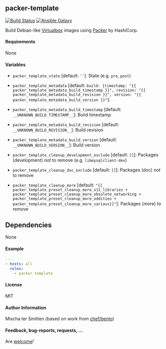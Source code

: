 ## packer-template

[![Build Status](https://travis-ci.org/Oefenweb/ansible-packer-template.svg?branch=master)](https://travis-ci.org/Oefenweb/ansible-packer-template) [![Ansible Galaxy](http://img.shields.io/badge/ansible--galaxy-packer--template-blue.svg)](https://galaxy.ansible.com/Oefenweb/packer-template)

Build Debian-like [Virtualbox](https://www.virtualbox.org/) images using [Packer](https://packer.io/) by HashiCorp.

#### Requirements

None

#### Variables

* `packer_template_state` [default: `''`]: State (e.g. `pre`, `post`)
* `packer_template_metadata` [default: `build: {timestamp: "{{ packer_template_metadata_build_timestamp }}", revision: "{{ packer_template_metadata_build_revision }}", version: "{{ packer_template_metadata_build_version }}"`]: 
* `packer_template_metadata_build_timestamp` [default: `__UNKNOWN_BUILD_TIMESTAMP__`]: Build timestamp
* `packer_template_metadata_build_revision` [default: `__UNKNOWN_BUILD_REVISION__`]: Build revision
* `packer_template_metadata_build_version` [default: `__UNKNOWN_BUILD_VERSION__`]: Build version

* `packer_template_cleanup_development_exclude` [default: `[]`]: Packages (development) *not* to remove (e.g. `libmysqlclient-dev`)
* `packer_template_cleanup_doc_exclude` [default: `[]`]: Packages (doc) *not* to remove
* `packer_template_cleanup_more` [default: `"{{ packer_template_preset_cleanup_more_x11_libraries + packer_template_preset_cleanup_more_obsolete_networking + packer_template_preset_cleanup_more_oddities + packer_template_preset_cleanup_more_various}}"`]: Packages (more) to remove

## Dependencies

None

#### Example

```yaml
---
- hosts: all
  roles:
    - packer-template
```

#### License

MIT

#### Author Information

Mischa ter Smitten (based on work from [chef/bento](https://github.com/chef/bento))

#### Feedback, bug-reports, requests, ...

Are [welcome](https://github.com/Oefenweb/ansible-packer-template/issues)!
